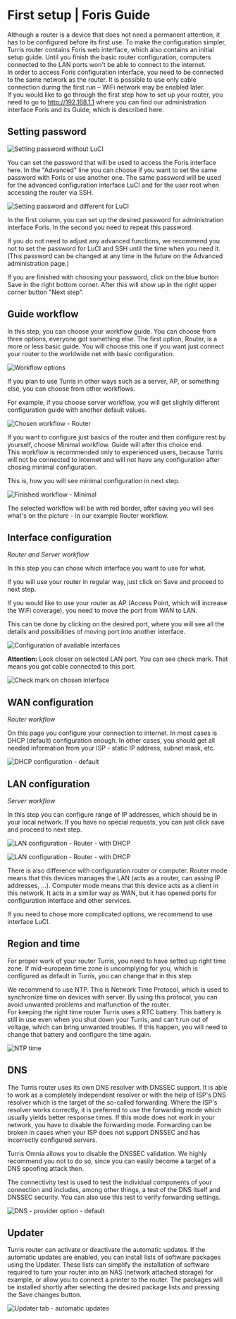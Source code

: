 # First setup | Foris Guide

Although a router is a device that does not need a permanent attention, it has to be configured before its first use. To make the configuration simpler, Turris router contains Foris web interface, which also contains an initial setup guide. Until you finish the basic router configuration, computers connected to the LAN ports won't be able to connect to the internet. \
In order to access Foris configuration interface, you need to be connected to the same network as the router. It is possible to use only cable connection during the first run – WiFi network may be enabled later. \
If you would like to go through the first step how to set up your router, you need to go to http://192.168.1.1 where you can find our administration interface Foris and its Guide, which is described here.

## Setting password

![Setting password without LuCI](foris-guide/pw.png)

You can set the password that will be used to access the Foris interface here. In the "Advanced" line you can choose if you want to set the same password with Foris or use another one. The same password will be used for the advanced configuration interface LuCI and for the user root when accessing the router via SSH.

![Setting password and different for LuCI](foris-guide/password_ex1.png)

In the first column, you can set up the desired password for administration interface Foris. In the second you need to repeat this password.

If you do not need to adjust any advanced functions, we recommend you not to set the password for LuCI and SSH until the time when you need it. (This password can be changed at any time in the future on the Advanced administration page.)

If you are finished with choosing your password, click on the blue button Save in the right bottom corner. After this will show up in the right upper corner button "Next step".

## Guide workflow

In this step, you can choose your workflow guide. You can choose from three options, everyone got something else. The first option, Router, is a more or less basic guide. You will choose this one if you want just connect your router to the worldwide net with basic configuration.

![Workflow options](foris-guide/guide_wf_all.png)

If you plan to use Turris in other ways such as a server, AP, or something else, you can choose from other workflows.

For example, if you choose server workflow, you will get slightly different configuration guide with another default values.

![Chosen workflow - Router](foris-guide/workflow_chosen.png)

If you want to configure just basics of the router and then configure rest by yourself, choose Minimal workflow. Guide will after this choice end. \
This workflow is recommended only to experienced users, because Turris will not be connected to internet and will not have any configuration after chosing minimal configuration.

This is, how you will see minimal configuration in next step.

![Finished workflow - Minimal](foris-guide/workflow_minimal.png)

The selected workflow will be with red border, after saving you will see what's on the picture - in our example Router workflow.

## Interface configuration

_Router and Server workflow_

In this step you can chose which interface you want to use for what.

If you will use your router in regular way, just click on Save and proceed to next step.

If you would like to use your router as AP (Access Point, which will increase the WiFi coverage), you need to move the port from WAN to LAN.

This can be done by clicking on the desired port, where you will see all the details and possibilities of moving port into another interface.

![Configuration of available interfaces](foris-guide/inter1.png)


**Attention:**
Look closer on selected LAN port. You can see check mark. That means you got cable connected to this port.

![Check mark on chosen interface](foris-guide/inter2.png)

## WAN configuration

_Router workflow_

On this page you configure your connection to internet. In most cases is DHCP (default) configuration enough. In other cases, you should get all needed information from your ISP - static IP address, subnet mask, etc.

![DHCP configuration - default](foris-guide/wan.png)

## LAN configuration

_Server workflow_


In this step you can configure range of IP addresses, which should be in your local network. If you have no special requests, you can just click save and proceed to next step.

![LAN configuration - Router - with DHCP](foris-guide/lan_ro.png)

![LAN configuration - Router - with DHCP](foris-guide/lan_pc.png)

There is also difference with configuration router or computer. Router mode means that this devices manages the LAN (acts as a router, can assing IP addresses, ...). Computer mode means that this device acts as a client in this network. It acts in a similar way as WAN, but it has opened ports for configuration interface and other services.

If you need to chose more complicated options, we recommend to use interface LuCI.

## Region and time

For proper work of your router Turris, you need to have setted up right time zone. If mid-european time zone is uncomplying for you, which is configured as default in Turris, you can change that in this step.

We recommend to use NTP. This is Network Time Protocol, which is used to synchronize time on devices with server. By using this protocol, you can avoid unwanted problems and malfunction of the router. \
For keeping the right time router Turris uses a RTC battery. This battery is still in use even when you shut down your Turris, and can't run out of voltage, which can bring unwanted troubles. If this happen, you will need to change that battery and configure the time again.

![NTP time](foris-guide/time.png)

## DNS

The Turris router uses its own DNS resolver with DNSSEC support. It is able to work as a completely independent resolver or with the help of ISP's DNS resolver which is the target of the so-called forwarding. Where the ISP's resolver works correctly, it is preferred to use the forwarding mode which usually yields better response times. If this mode does not work in your network, you have to disable the forwarding mode. Forwarding can be broken in cases when your ISP does not support DNSSEC and has incorrectly configured servers.

Turris Omnia allows you to disable the DNSSEC validation. We highly recommend you not to do so, since you can easily become a target of a DNS spoofing attack then.

The connectivity test is used to test the individual components of your connection and includes, among other things, a test of the DNS itself and DNSSEC security. You can also use this test to verify forwarding settings.

![DNS - provider option - default](foris-guide/dns.png)


## Updater

Turris router can activate or deactivate the automatic updates. If the automatic updates are enabled, you can install lists of software packages using the Updater. These lists can simplify the installation of software required to turn your router into an NAS (network attached storage) for example, or allow you to connect a printer to the router. The packages will be installed shortly after selecting the desired package lists and pressing the Save changes button.

![Updater tab - automatic updates](foris-guide/updater.png)
